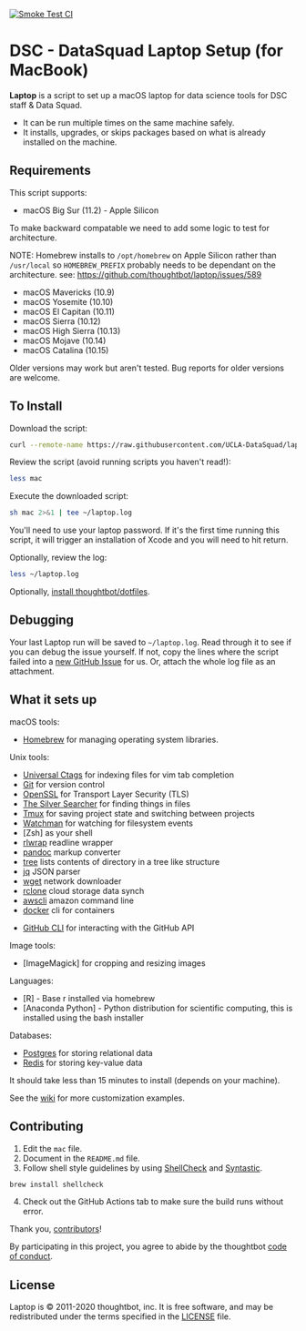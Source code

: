 [![Smoke Test CI](https://github.com/UCLA-DataSquad/laptop/actions/workflows/smoke.yml/badge.svg)](https://github.com/UCLA-DataSquad/laptop/actions/workflows/smoke.yml)

DSC - DataSquad Laptop Setup (for MacBook)
======

**Laptop** is a script to set up a macOS laptop for data science tools for DSC staff & Data Squad.

* It can be run multiple times on the same machine safely.
* It installs, upgrades, or skips packages
based on what is already installed on the machine.


Requirements
------------

This script supports:

* macOS Big Sur (11.2) - Apple Silicon 

To make backward compatable we need to add some logic to test for architecture. 

NOTE: Homebrew installs to `/opt/homebrew` on Apple Silicon rather than `/usr/local` so `HOMEBREW_PREFIX` probably needs to be dependant on the architecture. see: <https://github.com/thoughtbot/laptop/issues/589>

* macOS Mavericks (10.9)
* macOS Yosemite (10.10)
* macOS El Capitan (10.11)
* macOS Sierra (10.12)
* macOS High Sierra (10.13)
* macOS Mojave (10.14)
* macOS Catalina (10.15)

Older versions may work but aren't tested.
Bug reports for older versions are welcome.

To Install
-------

Download the script:

```sh
curl --remote-name https://raw.githubusercontent.com/UCLA-DataSquad/laptop/master/mac
```

Review the script (avoid running scripts you haven't read!):

```sh
less mac
```

Execute the downloaded script:

```sh
sh mac 2>&1 | tee ~/laptop.log
```

You'll need to use your laptop password. If it's the first time running this script, it will trigger an installation of Xcode and you will need to hit return. 

Optionally, review the log:

```sh
less ~/laptop.log
```

Optionally, [install thoughtbot/dotfiles][dotfiles].

[dotfiles]: https://github.com/thoughtbot/dotfiles#install

Debugging
---------

Your last Laptop run will be saved to `~/laptop.log`.
Read through it to see if you can debug the issue yourself.
If not, copy the lines where the script failed into a
[new GitHub Issue](https://github.com/thoughtbot/laptop/issues/new) for us.
Or, attach the whole log file as an attachment.

What it sets up
---------------

macOS tools:

* [Homebrew] for managing operating system libraries.

[Homebrew]: http://brew.sh/

Unix tools:

* [Universal Ctags] for indexing files for vim tab completion
* [Git] for version control
* [OpenSSL] for Transport Layer Security (TLS)
* [The Silver Searcher] for finding things in files
* [Tmux] for saving project state and switching between projects
* [Watchman] for watching for filesystem events
* [Zsh] as your shell
* [rlwrap] readline wrapper
* [pandoc] markup converter
* [tree]  lists contents of directory in a tree like structure
* [jq] JSON parser 
* [wget] network downloader 
* [rclone] cloud storage data synch 
* [awscli] amazon command line 
* [docker] cli for containers 

[Universal Ctags]: https://ctags.io/
[Git]: https://git-scm.com/
[OpenSSL]: https://www.openssl.org/
[RCM]: https://github.com/thoughtbot/rcm
[The Silver Searcher]: https://github.com/ggreer/the_silver_searcher
[Tmux]: http://tmux.github.io/
[Watchman]: https://facebook.github.io/watchman/
[rlwrap]: https://linux.die.net/man/1/rlwrap
[pandoc]: https://pandoc.org
[tree]: https://linux.die.net/man/1/tree
[jq]: https://stedolan.github.io/jq/
[wget]: https://www.geeksforgeeks.org/wget-command-in-linux-unix/
[rclone]: https://rclone.org
[awscli]: https://aws.amazon.com/cli/
[docker]: https://docs.docker.com/engine/reference/commandline/cli/

* [GitHub CLI] for interacting with the GitHub API

[GitHub CLI]: https://cli.github.com/

Image tools:

* [ImageMagick] for cropping and resizing images

Languages: 

* [R] - Base r installed via homebrew 
* [Anaconda Python] - Python distribution for scientific computing, this is installed using the bash installer 

Databases:

* [Postgres] for storing relational data
* [Redis] for storing key-value data

[Postgres]: http://www.postgresql.org/
[Redis]: http://redis.io/



It should take less than 15 minutes to install (depends on your machine).



See the [wiki](https://github.com/thoughtbot/laptop/wiki)
for more customization examples.

Contributing
------------

1. Edit the `mac` file.
2. Document in the `README.md` file.
3. Follow shell style guidelines by using [ShellCheck] and [Syntastic].

```sh
brew install shellcheck
```

[ShellCheck]: http://www.shellcheck.net/about.html
[Syntastic]: https://github.com/scrooloose/syntastic

4. Check out the GitHub Actions tab to make sure the build runs without error.

Thank you, [contributors]!

[contributors]: https://github.com/thoughtbot/laptop/graphs/contributors

By participating in this project,
you agree to abide by the thoughtbot [code of conduct].

[code of conduct]: https://thoughtbot.com/open-source-code-of-conduct

License
-------

Laptop is © 2011-2020 thoughtbot, inc.
It is free software,
and may be redistributed under the terms specified in the [LICENSE] file.

[LICENSE]: LICENSE

